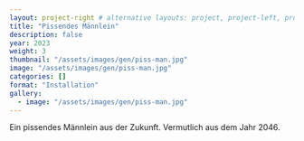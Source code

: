 ```yaml
---
layout: project-right # alternative layouts: project, project-left, project-right, project-top
title: "Pissendes Männlein"
description: false
year: 2023
weight: 3
thumbnail: "/assets/images/gen/piss-man.jpg"
image: "/assets/images/gen/piss-man.jpg"
categories: []
format: "Installation"
gallery:
  - image: "/assets/images/gen/piss-man.jpg"
---
```


Ein pissendes Männlein aus der Zukunft. Vermutlich aus dem Jahr 2046.
